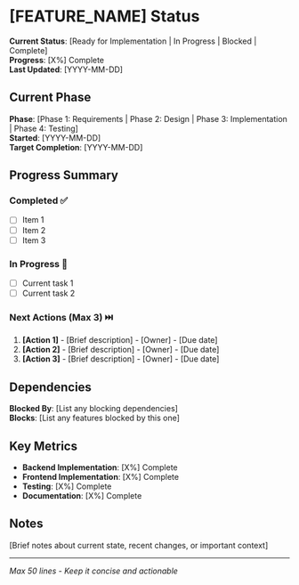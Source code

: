# [FEATURE_NAME] Status

**Current Status**: [Ready for Implementation | In Progress | Blocked | Complete]  
**Progress**: [X%] Complete  
**Last Updated**: [YYYY-MM-DD]

## Current Phase

**Phase**: [Phase 1: Requirements | Phase 2: Design | Phase 3: Implementation | Phase 4: Testing]  
**Started**: [YYYY-MM-DD]  
**Target Completion**: [YYYY-MM-DD]

## Progress Summary

### Completed ✅
- [ ] Item 1
- [ ] Item 2
- [ ] Item 3

### In Progress 🔄
- [ ] Current task 1
- [ ] Current task 2

### Next Actions (Max 3) ⏭️
1. **[Action 1]** - [Brief description] - [Owner] - [Due date]
2. **[Action 2]** - [Brief description] - [Owner] - [Due date]  
3. **[Action 3]** - [Brief description] - [Owner] - [Due date]

## Dependencies

**Blocked By**: [List any blocking dependencies]  
**Blocks**: [List any features blocked by this one]

## Key Metrics

- **Backend Implementation**: [X%] Complete
- **Frontend Implementation**: [X%] Complete  
- **Testing**: [X%] Complete
- **Documentation**: [X%] Complete

## Notes

[Brief notes about current state, recent changes, or important context]

---
*Max 50 lines - Keep it concise and actionable* 